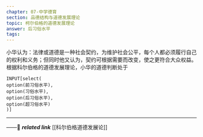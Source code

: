 ```yaml
---
chapter: 07-中学德育
section: 品德结构与道德发展理论
topic: 柯尔伯格的道德发展理论
answer: 后习俗水平
tags:
---
```


小华认为：法律或道德是一种社会契约，为维护社会公平，每个人都必须履行自己的权利和义务；但同时他又认为，契约可根据需要而改变，使之更符合大众权益。根据科尔伯格的道德发展理论，小华的道德判断处于

```meta-bind
INPUT[select(
option(前习俗水平),
option(习俗水平),
option(后习俗水平),
option(超习俗水平)
)]
```

---
——🔗 ***related link*** [[科尔伯格道德发展论]]